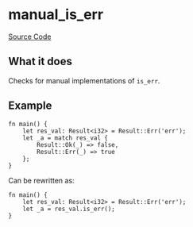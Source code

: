 # manual_is_err

[Source Code](https://github.com/software-mansion/cairo-lint/tree/main/crates/cairo-lint-core/src/lints/manual/manual_is.rs#L184)

## What it does

Checks for manual implementations of `is_err`.

## Example

```cairo
fn main() {
    let res_val: Result<i32> = Result::Err('err');
    let _a = match res_val {
        Result::Ok(_) => false,
        Result::Err(_) => true
    };
}
```

Can be rewritten as:

```cairo
fn main() {
    let res_val: Result<i32> = Result::Err('err');
    let _a = res_val.is_err();
}
```